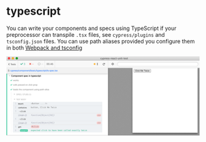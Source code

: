 # typescript

You can write your components and specs using TypeScript if your preprocessor can transpile `.tsx` files, see `cypress/plugins` and `tsconfig.json` files. You can use path aliases provided you configure them in both [Webpack and tsconfig](https://glebbahmutov.com/blog/using-ts-aliases-in-cypress-tests/)

![Click twice test](images/click-twice.png)
